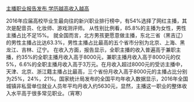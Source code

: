 [主播职业报告发布 学历越高收入越高](http://www.techweb.com.cn/digitallife/2018-01-08/2626916.shtml)


2016年应届高校毕业生最向往的新兴职业排行榜中，有54%选择了网红主播，其次是配音员、化妆师、游戏测评师。
从性别比例看，85.8%的主播为女性，男性主播占比不足15%。 就全国而言，北方男孩更愿意做主播，东北三省（黑吉辽）的男性主播占比达63.3%，男性主播占比最高的五个省市分别为北京、上海、黑龙江、吉林、辽宁。
在收入方面，报告显示，全职主播的收入普遍高于兼职主播，约35%的全职主播月收入高于8000元，兼职主播月收入高于8000元的仅5%，6.6%的全职主播月收入高于3万元。在月收入超过8000元的受访主播中，天津、北京、浙江籍主播占比最高，三个省份月收入高于8000元的主播占比分别为25%，24%，21%。国家统计局发布的全国平均年收入数据显示，2016年全国城镇非私营单位就业人员年平均月收入约5630元，显然，主播这一职业的整体收入水平高于很多常见职业。（宵寒）

